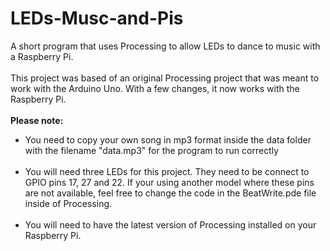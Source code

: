 # LEDs-Musc-and-Pis
A short program that uses Processing to allow LEDs to dance to music with a Raspberry Pi.
<br><br>
This project was based of an original Processing project that was meant to work with the Arduino Uno. With a few changes, it now works with the Raspberry Pi.
<br><br>
<b>Please note:</b><br><ul>
<li>You need to copy your own song in mp3 format inside the data folder with the filename "data.mp3" for the program to run correctly</li><br><li>
You will need three LEDs for this project. They need to be connect to GPIO pins 17, 27 and 22. If your using another model where these pins are not available, feel free to change the code in the BeatWrite.pde file inside of Processing.</li>
<br><li>
You will need to have the latest version of Processing installed on your Raspberry Pi.</li></ul>
